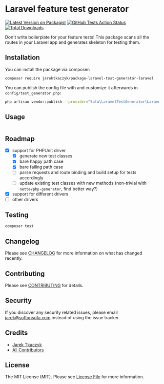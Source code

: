 # Laravel feature test generator

[![Latest Version on Packagist](https://img.shields.io/packagist/v/sofa/laravel-test-generator.svg?style=flat-square)](https://packagist.org/packages/jarektkaczyk/laravel-test-generator)
[![GitHub Tests Action Status](https://img.shields.io/github/workflow/status/jarektkaczyk/laravel-test-generator/run-tests?label=tests)](https://github.com/jarektkaczyk/laravel-test-generator/actions?query=workflow%3Arun-tests+branch%3Amaster)
[![Total Downloads](https://img.shields.io/packagist/dt/sofa/laravel-test-generator.svg?style=flat-square)](https://packagist.org/packages/jarektkaczyk/laravel-test-generator)


Don't write boilerplate for your feature tests! This package scans all the routes in your Laravel app and generates skeleton for testing them.

## Installation

You can install the package via composer:

```bash
composer require jarektkaczyk/package-laravel-test-generator-laravel
```

You can publish the config file with and customize it afterwards in `config/test_generator.php`:
```bash
php artisan vendor:publish --provider="Sofa\LaravelTestGenerator\LaravelTestGeneratorServiceProvider" --tag="config"
```

## Usage

``` php

```

## Roadmap

- [x] support for PHPUnit driver
    * [x] generate new test classes
    * [x] bare happy path case
    * [x] bare failing path case
    * [ ] parse requests and route binding and build setup for tests accordingly
    * [ ] update existing test classes with new methods (non-trivial with `nette/php-generator`, find better way?)
- [x] support for different drivers
- [ ] other drivers

## Testing

``` bash
composer test
```

## Changelog

Please see [CHANGELOG](CHANGELOG.md) for more information on what has changed recently.

## Contributing

Please see [CONTRIBUTING](CONTRIBUTING.md) for details.

## Security

If you discover any security related issues, please email jarek@softonsofa.com instead of using the issue tracker.

## Credits

- [Jarek Tkaczyk](https://github.com/jarektkaczyk)
- [All Contributors](../../contributors)

## License

The MIT License (MIT). Please see [License File](LICENSE.md) for more information.
